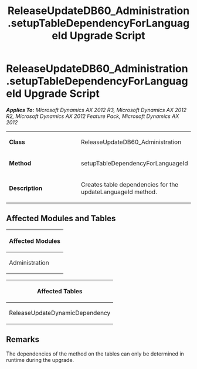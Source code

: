 ﻿---
title: ReleaseUpdateDB60_Administration.setupTableDependencyForLanguageId Upgrade Script
TOCTitle: ReleaseUpdateDB60_Administration.setupTableDependencyForLanguageId Upgrade Script
ms:assetid: 2805092f-545c-0dde-b858-d3b526e2f083
ms:mtpsurl: https://msdn.microsoft.com/en-us/library/JJ735868(v=AX.60)
ms:contentKeyID: 49707286
ms.date: 05/18/2015
mtps_version: v=AX.60
---

# ReleaseUpdateDB60\_Administration.setupTableDependencyForLanguageId Upgrade Script 


_**Applies To:** Microsoft Dynamics AX 2012 R3, Microsoft Dynamics AX 2012 R2, Microsoft Dynamics AX 2012 Feature Pack, Microsoft Dynamics AX 2012_

<table>
<colgroup>
<col style="width: 50%" />
<col style="width: 50%" />
</colgroup>
<tbody>
<tr class="odd">
<td><p><strong>Class</strong></p></td>
<td><p>ReleaseUpdateDB60_Administration</p></td>
</tr>
<tr class="even">
<td><p><strong>Method</strong></p></td>
<td><p>setupTableDependencyForLanguageId</p></td>
</tr>
<tr class="odd">
<td><p><strong>Description</strong></p></td>
<td><p>Creates table dependencies for the updateLanguageId method.</p></td>
</tr>
</tbody>
</table>


## Affected Modules and Tables

<table>
<colgroup>
<col style="width: 100%" />
</colgroup>
<thead>
<tr class="header">
<th><p>Affected Modules</p></th>
</tr>
</thead>
<tbody>
<tr class="odd">
<td><p>Administration</p></td>
</tr>
</tbody>
</table>


<table>
<colgroup>
<col style="width: 100%" />
</colgroup>
<thead>
<tr class="header">
<th><p>Affected Tables</p></th>
</tr>
</thead>
<tbody>
<tr class="odd">
<td><p>ReleaseUpdateDynamicDependency</p></td>
</tr>
</tbody>
</table>


## Remarks

The dependencies of the method on the tables can only be determined in runtime during the upgrade.

  


